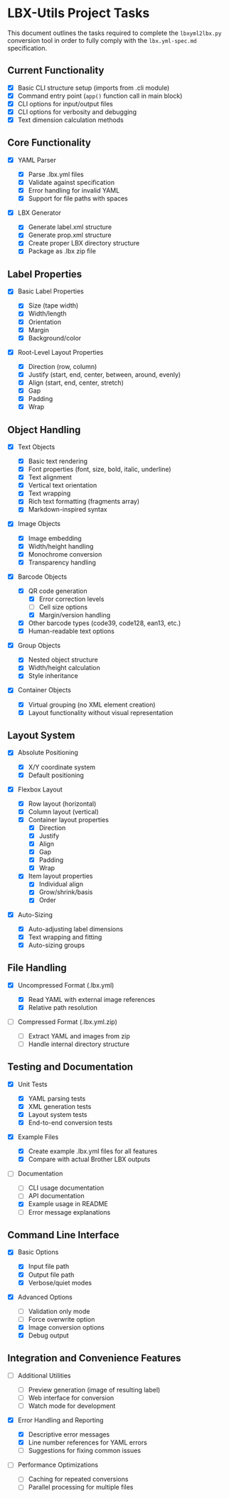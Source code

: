 # LBX-Utils Project Tasks

This document outlines the tasks required to complete the `lbxyml2lbx.py` conversion tool in order to fully comply with the `lbx.yml-spec.md` specification.

## Current Functionality

- [x] Basic CLI structure setup (imports from .cli module)
- [x] Command entry point (`app()` function call in main block)
- [x] CLI options for input/output files
- [x] CLI options for verbosity and debugging
- [x] Text dimension calculation methods

## Core Functionality

- [x] YAML Parser

  - [x] Parse .lbx.yml files
  - [x] Validate against specification
  - [x] Error handling for invalid YAML
  - [x] Support for file paths with spaces

- [x] LBX Generator
  - [x] Generate label.xml structure
  - [x] Generate prop.xml structure
  - [x] Create proper LBX directory structure
  - [x] Package as .lbx zip file

## Label Properties

- [x] Basic Label Properties

  - [x] Size (tape width)
  - [x] Width/length
  - [x] Orientation
  - [x] Margin
  - [x] Background/color

- [x] Root-Level Layout Properties
  - [x] Direction (row, column)
  - [x] Justify (start, end, center, between, around, evenly)
  - [x] Align (start, end, center, stretch)
  - [x] Gap
  - [x] Padding
  - [x] Wrap

## Object Handling

- [x] Text Objects

  - [x] Basic text rendering
  - [x] Font properties (font, size, bold, italic, underline)
  - [x] Text alignment
  - [x] Vertical text orientation
  - [x] Text wrapping
  - [x] Rich text formatting (fragments array)
  - [x] Markdown-inspired syntax

- [x] Image Objects

  - [x] Image embedding
  - [x] Width/height handling
  - [x] Monochrome conversion
  - [x] Transparency handling

- [x] Barcode Objects

  - [x] QR code generation
    - [x] Error correction levels
    - [ ] Cell size options
    - [x] Margin/version handling
  - [x] Other barcode types (code39, code128, ean13, etc.)
  - [x] Human-readable text options

- [x] Group Objects

  - [x] Nested object structure
  - [x] Width/height calculation
  - [x] Style inheritance

- [x] Container Objects
  - [x] Virtual grouping (no XML element creation)
  - [x] Layout functionality without visual representation

## Layout System

- [x] Absolute Positioning

  - [x] X/Y coordinate system
  - [x] Default positioning

- [x] Flexbox Layout

  - [x] Row layout (horizontal)
  - [x] Column layout (vertical)
  - [x] Container layout properties
    - [x] Direction
    - [x] Justify
    - [x] Align
    - [x] Gap
    - [x] Padding
    - [x] Wrap
  - [x] Item layout properties
    - [x] Individual align
    - [x] Grow/shrink/basis
    - [x] Order

- [x] Auto-Sizing
  - [x] Auto-adjusting label dimensions
  - [x] Text wrapping and fitting
  - [x] Auto-sizing groups

## File Handling

- [x] Uncompressed Format (.lbx.yml)

  - [x] Read YAML with external image references
  - [x] Relative path resolution

- [ ] Compressed Format (.lbx.yml.zip)
  - [ ] Extract YAML and images from zip
  - [ ] Handle internal directory structure

## Testing and Documentation

- [x] Unit Tests

  - [x] YAML parsing tests
  - [x] XML generation tests
  - [x] Layout system tests
  - [x] End-to-end conversion tests

- [x] Example Files

  - [x] Create example .lbx.yml files for all features
  - [x] Compare with actual Brother LBX outputs

- [ ] Documentation
  - [ ] CLI usage documentation
  - [ ] API documentation
  - [x] Example usage in README
  - [ ] Error message explanations

## Command Line Interface

- [x] Basic Options

  - [x] Input file path
  - [x] Output file path
  - [x] Verbose/quiet modes

- [x] Advanced Options
  - [ ] Validation only mode
  - [ ] Force overwrite option
  - [x] Image conversion options
  - [x] Debug output

## Integration and Convenience Features

- [ ] Additional Utilities

  - [ ] Preview generation (image of resulting label)
  - [ ] Web interface for conversion
  - [ ] Watch mode for development

- [x] Error Handling and Reporting

  - [x] Descriptive error messages
  - [x] Line number references for YAML errors
  - [ ] Suggestions for fixing common issues

- [ ] Performance Optimizations
  - [ ] Caching for repeated conversions
  - [ ] Parallel processing for multiple files
